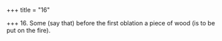 +++
title = "16"

+++
16. Some (say that) before the first oblation a piece of wood (is to be put on the fire).
